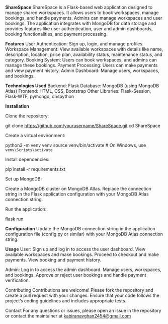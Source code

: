 **ShareSpace**
ShareSpace is a Flask-based web application designed to manage shared workspaces. It allows users to book workspaces, manage bookings, and handle payments. Admins can manage workspaces and user bookings. The application integrates with MongoDB for data storage and provides features like user authentication, user and admin dashboards, booking functionalities, and payment processing.

**Features**
User Authentication: Sign up, login, and manage profiles.
Workspace Management: View available workspaces with details like name, description, location, price plan, availability status, maintenance status, and category.
Booking System: Users can book workspaces, and admins can manage these bookings.
Payment Processing: Users can make payments and view payment history.
Admin Dashboard: Manage users, workspaces, and bookings.


**Technologies Used**
Backend: Flask
Database: MongoDB (using MongoDB Atlas)
Frontend: HTML, CSS, Bootstrap
Other Libraries: Flask-Session, Flask-WTF, pymongo, dnspython


**Installation**

Clone the repository:

git clone https://github.com/yourusername/ShareSpace.git
cd ShareSpace

Create a virtual environment:

python3 -m venv venv
source venv/bin/activate   # On Windows, use `venv\Scripts\activate`

Install dependencies:

pip install -r requirements.txt

Set up MongoDB:

Create a MongoDB cluster on MongoDB Atlas.
Replace the connection string in the Flask application configuration with your MongoDB Atlas connection string.

Run the application:

flask run

**Configuration**
Update the MongoDB connection string in the application configuration file (config.py or similar) with your MongoDB Atlas connection string.

**Usage**
User:
Sign up and log in to access the user dashboard.
View available workspaces and make bookings.
Proceed to checkout and make payments.
View booking and payment history.

Admin:
Log in to access the admin dashboard.
Manage users, workspaces, and bookings.
Approve or reject user bookings and handle payment verification.


Contributing
Contributions are welcome! Please fork the repository and create a pull request with your changes. Ensure that your code follows the project’s coding guidelines and includes appropriate tests.

Contact
For any questions or issues, please open an issue in the repository or contact the maintainer at kabiranavghan2454@gmail.com

